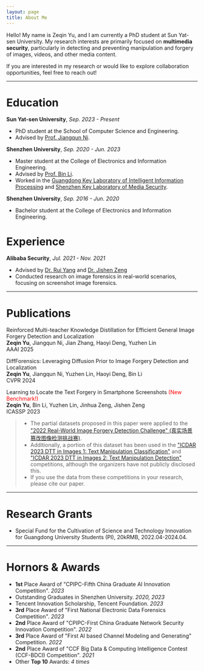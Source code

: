 ```yaml
---
layout: page
title: About Me
---
```


Hello! My name is Zeqin Yu, and I am currently a PhD student at Sun Yat-sen University. 
My research interests are primarily focused on **multimedia security**, particularly in detecting and preventing manipulation and forgery of images, videos, and other media content.

If you are interested in my research or would like to explore collaboration opportunities, feel free to reach out!

----------------------------

# Education

**Sun Yat-sen University**, *Sep. 2023 - Present*

- PhD student at the School of Computer Science and Engineering.
- Advised by [Prof. Jiangqun Ni](https://scst.sysu.edu.cn/members/members01/1408534.htm).

**Shenzhen University**, *Sep. 2020 - Jun. 2023*

- Master student at the College of Electronics and Information Engineering.
- Advised by [Prof. Bin Li](https://scholar.google.com/citations?user=g0iR9IkAAAAJ&hl=en).
- Worked in the [Guangdong Key Laboratory of Intelligent Information Processing](https://iip.szu.edu.cn/) and [Shenzhen Key Laboratory of Media Security](https://media-sec.szu.edu.cn/index.htm).


**Shenzhen University**, *Sep. 2016 - Jun. 2020*

- Bachelor student at the College of Electronics and Information Engineering.


# Experience
**Alibaba Security**, *Jul. 2021 - Nov. 2021*

- Advised by [Dr. Rui Yang](https://ieeexplore.ieee.org/author/37089437837) and [Dr. Jishen Zeng](https://scholar.google.com/citations?user=KCpNs7cAAAAJ&hl=en)
- Conducted research on image forensics in real-world scenarios, focusing on screenshot image forensics.

----------------------------

# Publications

Reinforced Multi-teacher Knowledge Distillation for Efficient General Image Forgery Detection and Localization  
**Zeqin Yu**, Jiangqun Ni, Jian Zhang, Haoyi Deng, Yuzhen Lin  
AAAI 2025

DiffForensics: Leveraging Diffusion Prior to Image Forgery Detection and Localization  
**Zeqin Yu**, Jiangqun Ni, Yuzhen Lin, Haoyi Deng, Bin Li   
CVPR 2024

Learning to Locate the Text Forgery in Smartphone Screenshots <span style="color:red;">(New Benchmark!)</span>  
**Zeqin Yu**, Bin Li, Yuzhen Lin, Jinhua Zeng, Jishen Zeng  
ICASSP 2023  
> - The partial datasets proposed in this paper were applied to the ["2022 Real-World Image Forgery Detection Challenge" (真实场景篡改图像检测挑战赛)](https://tianchi.aliyun.com/competition/entrance/531945/introduction?spm=5176.12281949.1003.1.c90d2448TlNT6k).
> - Additionally, a portion of this dataset has been used in the ["ICDAR 2023 DTT in Images 1: Text Manipulation Classification"](https://tianchi.aliyun.com/competition/entrance/532048/rankingList) and ["ICDAR 2023 DTT in Images 2: Text Manipulation Detection"](https://tianchi.aliyun.com/competition/entrance/532052/introduction?spm=5176.12281957.0.0.4c885d9bYCL71E) competitions, although the organizers have not publicly disclosed this.
> - If you use the data from these competitions in your research, please cite our paper.

----------------------------

# Research Grants
- Special Fund for the Cultivation of Science and Technology Innovation for Guangdong University Students (PI), 20kRMB, 2022.04-2024.04.

----------------------------

# Hornors & Awards

- **1st** Place Award of "CPIPC-Fifth China Graduate AI Innovation Competition". *2023*
- Outstanding Graduates in Shenzhen University.  *2020, 2023*
- Tencent Innovation Scholarship, Tencent Foundation. *2023*  
- **3rd** Place Award of "First National Electronic Data Forensics Competition". *2023*  
- **2nd** Place Award of "CPIPC-First China Graduate Network Security Innovation Competition". *2022*  
- **3rd** Place Award of "First AI based Channel Modeling and Generating" Competition. *2022*  
- **2nd** Place Award of "CCF Big Data & Computing Intelligence Contest (CCF-BDCI) Competition". *2021*
- Other **Top 10** Awards: *4 times*

